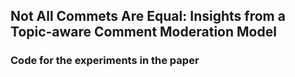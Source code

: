 ## Not All Commets Are Equal: Insights from a Topic-aware Comment Moderation Model
### Code for the experiments in the paper
